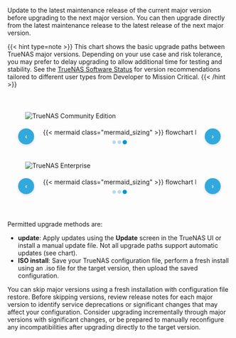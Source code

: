 &NewLine;

<style>
/* Custom CSS to override Mermaid background color */
#scale-upgrade-paths .mermaid {
    background-color: inherit;
}

/* Logo visibility for light/dark modes */
/* Default light mode */
.dark-mode-logo { display: none !important; }
.light-mode-logo { display: block !important; }

/* Manual dark mode selection */
:root[color-theme="dark"] .light-mode-logo { display: none !important; }
:root[color-theme="dark"] .dark-mode-logo { display: block !important; }

/* Manual light mode selection */
:root[color-theme="light"] .dark-mode-logo { display: none !important; }
:root[color-theme="light"] .light-mode-logo { display: block !important; }

/* System preference fallback */
@media (prefers-color-scheme: dark) {
    :root:not([color-theme]) .light-mode-logo { display: none !important; }
    :root:not([color-theme]) .dark-mode-logo { display: block !important; }
}

@media (prefers-color-scheme: light) {
    :root:not([color-theme]) .dark-mode-logo { display: none !important; }
    :root:not([color-theme]) .light-mode-logo { display: block !important; }
}

/* Enhanced scroll container with navigation controls */
.scroll-wrapper {
    position: relative;
    width: calc(100% - 80px); /* Leave space for arrows (40px each side) */
    margin: 0 40px; /* Center the container with arrow space */
}

.scroll-container {
    overflow-x: auto;
    white-space: nowrap;
    width: 100%;
    cursor: grab;
    user-select: none;
    position: relative;
    scroll-behavior: smooth;
}

.scroll-container:active {
    cursor: grabbing;
}

.scroll-container:hover {
    background: rgba(0, 149, 213, 0.02);
    border-radius: 8px;
    transition: background-color 0.2s ease;
}

/* Hide scrollbars completely for clean dot-only navigation */
.scroll-container::-webkit-scrollbar {
  display: none;
}

.scroll-container {
  -ms-overflow-style: none;  /* Internet Explorer 10+ */
  scrollbar-width: none;  /* Firefox */
}

/* Navigation arrows - always visible for discoverability */
.scroll-nav {
    position: absolute;
    top: 50%;
    transform: translateY(-50%);
    background: rgba(0, 149, 213, 0.8);
    color: white;
    border: none;
    width: 36px;
    height: 36px;
    border-radius: 50%;
    cursor: pointer;
    z-index: 20;
    opacity: 1; /* Always visible */
    transition: all 0.2s ease;
    display: flex;
    align-items: center;
    justify-content: center;
    font-size: 14px;
    font-weight: bold;
    box-shadow: 0 2px 6px rgba(0, 0, 0, 0.15);
}

.scroll-nav:hover {
    background: rgba(0, 149, 213, 1);
    transform: translateY(-50%) scale(1.1);
    box-shadow: 0 4px 12px rgba(0, 0, 0, 0.25);
}

.scroll-nav:active {
    transform: translateY(-50%) scale(0.95);
}

.scroll-nav-left {
    left: -3.5rem; /* Closer to the edge, further from container */
}

.scroll-nav-right {
    right: -3.5rem; /* Closer to the edge, further from container */
}

/* Hide arrows when at scroll boundaries */
.scroll-nav.hidden {
    opacity: 0 !important;
    pointer-events: none;
}

/* Edge fade gradients - positioned relative to the scroll wrapper */
.scroll-wrapper::before,
.scroll-wrapper::after {
    content: '';
    position: absolute;
    top: 0;
    bottom: 0;
    width: 40px;
    pointer-events: none;
    z-index: 5;
    transition: opacity 0.3s ease;
}

.scroll-wrapper::before {
    left: 0;
    background: linear-gradient(to right, var(--card-background) 0%, transparent 100%);
}

.scroll-wrapper::after {
    right: 0;
    background: linear-gradient(to left, var(--card-background) 0%, transparent 100%);
}

/* Hide gradients at scroll boundaries */
.scroll-wrapper.at-start::before {
    opacity: 0;
}

.scroll-wrapper.at-end::after {
    opacity: 0;
}

/* Scroll position indicator */
.scroll-indicator {
    display: flex;
    justify-content: center;
    align-items: center;
    margin-top: 10px;
    gap: 4px;
}

.scroll-dot {
    width: 8px;
    height: 8px;
    border-radius: 50%;
    background: rgba(0, 149, 213, 0.3);
    transition: all 0.3s ease;
    cursor: pointer;
}

.scroll-dot.active {
    background: #0095d5;
    transform: scale(1.2);
}

.scroll-dot:hover {
    background: #0071a2;
    transform: scale(1.1);
}

.chart-wrapper {
    display: inline-block;
    width: 1400px; /* Force fixed width instead of min-width */
}

/* Make sure the SVG fills the wrapper */
.chart-wrapper svg {
    width: 100% !important;
    max-width: none !important;
    min-width: 1400px;
}
</style>

Update to the latest maintenance release of the current major version before upgrading to the next major version.
You can then upgrade directly from the latest maintenance release to the latest release of the next major version.

{{< hint type=note >}}
This chart shows the basic upgrade paths between TrueNAS major versions.
Depending on your use case and risk tolerance, you may prefer to delay upgrading to allow additional time for testing and stability.
See the <a href="https://www.truenas.com/docs/softwarestatus/#which-truenas-version-is-recommended" target="_blank">TrueNAS Software Status</a> for version recommendations tailored to different user types from Developer to Mission Critical.
{{< /hint >}}

<div class="section-box" id="scale-upgrade-paths" style="padding: 0 40px 40px 40px; margin-bottom: 20px;">
    <div class="upgrade-paths-container">
      <img src="/images/truenas-community-edition-logo-blue.png" class="light-mode-logo" style="box-shadow: none; max-width: 225px; padding-bottom: 20px; padding-top: 40px;" title="TrueNAS Community Edition" alt="TrueNAS Community Edition">
      <img src="/images/truenas-community-edition-logo-white.png" class="dark-mode-logo" style="box-shadow: none; max-width: 225px; padding-bottom: 20px; padding-top: 40px; display: none;" title="TrueNAS Community Edition" alt="TrueNAS Community Edition">
      <div class="scroll-wrapper">
        <button class="scroll-nav scroll-nav-left" aria-label="Scroll left" title="Scroll left">‹</button>
        <button class="scroll-nav scroll-nav-right" aria-label="Scroll right" title="Scroll right">›</button>
        <div class="scroll-container" id="scrollContainer1">
          <div class="chart-wrapper">
            {{< mermaid class="mermaid_sizing" >}}
            flowchart LR
              A["11.3-U5"] -->|update| B["12.0-U8.1"]
              B -->|"update / ISO install"| C["13.0-U6.8 / 13.3-U2"]
              C -->|update| G
              C -->|ISO install| I
              D["22.02.4 (Angelfish)"] -->|update| E
              E["22.12.4.2 (Bluefin)"] -->|update| F
              F["23.10.2 (Cobia)"] -->|update| G
              G["24.04.2.5 (Dragonfish)"] -->|update| H
              H["24.10.2.4 (Electric Eel)"] -->|update| I
              I["25.04.2.5 (Fangtooth)"] -->|"update"| J
            J["25.10.0 (Goldeye)"]
            {{< /mermaid >}}
          </div>
        </div>
        <div class="scroll-indicator" id="scrollIndicator1">
          <div class="scroll-dot" data-section="0" title="Beginning"></div>
          <div class="scroll-dot" data-section="1" title="Middle"></div>
          <div class="scroll-dot active" data-section="2" title="Latest versions"></div>
        </div>
      </div>
    </div>
    <div class="upgrade-paths-container">
      <img src="/images/truenas-enterprise-logo-logo-blue.png" class="light-mode-logo" style="box-shadow: none; max-width: 225px; padding-bottom: 20px; padding-top: 40px;" title="TrueNAS Enterprise" alt="TrueNAS Enterprise">
      <img src="/images/truenas-enterprise-logo-logo-white-rgb-900px-w-72ppi.png" class="dark-mode-logo" style="box-shadow: none; max-width: 225px; padding-bottom: 20px; padding-top: 40px; display: none;" title="TrueNAS Enterprise" alt="TrueNAS Enterprise">
      <div class="scroll-wrapper">
        <button class="scroll-nav scroll-nav-left" aria-label="Scroll left" title="Scroll left">‹</button>
        <button class="scroll-nav scroll-nav-right" aria-label="Scroll right" title="Scroll right">›</button>
        <div class="scroll-container" id="scrollContainer2">
          <div class="chart-wrapper">
            {{< mermaid class="mermaid_sizing" >}}
            flowchart LR
              A["11.3-U5"] -->|update| B
              B["12.0-U8.1"] -->|update| C
              C["13.0-U6.8"] -->|ISO install| G
              C -->|update| E
              D["23.10.2 (Cobia)"] -->|update| E
              E["24.04.2.5 (Dragonfish)"]  -->|update| F
              F["24.10.2.4 (Electric Eel)"] -->|update| G
              G["25.04.2.5 (Fangtooth)"] -->|"(anticipated)"| H
            H["25.10 (Goldeye)"]
            {{< /mermaid >}}
          </div>
        </div>
        <div class="scroll-indicator" id="scrollIndicator2">
          <div class="scroll-dot" data-section="0" title="Beginning"></div>
          <div class="scroll-dot" data-section="1" title="Middle"></div>
          <div class="scroll-dot active" data-section="2" title="Latest versions"></div>
        </div>
      </div>
    </div>
</div>

<script>
  // Enhanced scroll functionality - wait for Mermaid to properly render
  document.addEventListener("DOMContentLoaded", function() {
    
    let checkAttempts = 0;
    
    function waitForMermaidAndInitialize() {
      if (checkAttempts >= 15) { // 3 seconds total timeout
        initializeScrollControls();
        return;
      }
      
      // Check if the upgrade-paths tab is currently active
      const upgradePathsTab = document.getElementById('pane-upgrade-paths');
      if (!upgradePathsTab || !upgradePathsTab.classList.contains('active')) {
        // Tab is not active, wait longer
        checkAttempts++;
        setTimeout(waitForMermaidAndInitialize, 300);
        return;
      }
      
      // Find the VISIBLE containers (there might be duplicates)
      const allContainers1 = document.querySelectorAll('[id="scrollContainer1"]');
      const allContainers2 = document.querySelectorAll('[id="scrollContainer2"]');
      
      const container1 = Array.from(allContainers1).find(el => el.offsetParent !== null);
      const container2 = Array.from(allContainers2).find(el => el.offsetParent !== null);
      
      if (container1 && container1.scrollWidth > 0 && 
          container2 && container2.scrollWidth > 0) {
        initializeScrollControls();
      } else {
        checkAttempts++;
        setTimeout(waitForMermaidAndInitialize, 200);
      }
    }
    
    function initializeWhenReady() {
      // Start checking immediately
      waitForMermaidAndInitialize();
    }
    
    // Start initialization
    initializeWhenReady();
    
    // Handle URL hash changes (like when clicking jump buttons or loading with anchor)
    window.addEventListener('hashchange', function() {
      // Small delay to allow tab to become active
      setTimeout(() => {
        checkAttempts = 0;
        waitForMermaidAndInitialize();
      }, 300);
    });
    
    // CRITICAL: Listen for when the upgrade-paths tab specifically becomes active
    const observer = new MutationObserver(function(mutations) {
      mutations.forEach(function(mutation) {
        if (mutation.type === 'attributes' && mutation.attributeName === 'class') {
          const target = mutation.target;
          if (target.id === 'pane-upgrade-paths' && target.classList.contains('active')) {
            // Tab just became active, start initialization
            setTimeout(() => {
              checkAttempts = 0;
              waitForMermaidAndInitialize();
            }, 500); // Extra time for Mermaid to render
          }
        }
      });
    });
    
    // Start observing the upgrade-paths tab pane for class changes
    const upgradePathsPane = document.getElementById('pane-upgrade-paths');
    if (upgradePathsPane) {
      observer.observe(upgradePathsPane, { attributes: true, attributeFilter: ['class'] });
    }
    
    // Also check after a longer delay on initial load to catch tab activation from URL anchor
    setTimeout(() => {
      const container1 = document.getElementById('scrollContainer1');
      const container2 = document.getElementById('scrollContainer2');
      if ((!container1 || container1.scrollWidth === 0) || (!container2 || container2.scrollWidth === 0)) {
        checkAttempts = 0;
        waitForMermaidAndInitialize();
      }
    }, 1000);
    
    // Global function for manual testing
    window.reinitializeScrollControls = function() {
      initializeScrollControls();
    };
    
    // Also listen for tab changes and reinitialize when this tab becomes visible
    function handleTabVisibility() {
      const upgradePathsSection = document.getElementById('scale-upgrade-paths');
      if (upgradePathsSection && upgradePathsSection.offsetParent !== null) {
        // Reset check attempts and try again
        checkAttempts = 0;
        setTimeout(waitForMermaidAndInitialize, 100);
      }
    }
    
    // Listen for tab changes (multiple methods to catch different tab systems)
    document.addEventListener('click', function(e) {
      if (e.target.matches('a[href*="upgrade"], .nav-link, .tab-link, [role="tab"]')) {
        setTimeout(handleTabVisibility, 300);
      }
    });
    
    // Also try intersection observer for when the section becomes visible
    if (typeof IntersectionObserver !== 'undefined') {
      const observer = new IntersectionObserver(function(entries) {
        entries.forEach(entry => {
          if (entry.isIntersecting && entry.intersectionRatio > 0.1) {
            setTimeout(() => {
              const container1 = document.getElementById('scrollContainer1');
              if (container1 && container1.scrollWidth === 0) {
                checkAttempts = 0;
                waitForMermaidAndInitialize();
              }
            }, 200);
          }
        });
      }, { threshold: 0.1 });
      
      const upgradePathsSection = document.getElementById('scale-upgrade-paths');
      if (upgradePathsSection) {
        observer.observe(upgradePathsSection);
      }
    }
    
    // Manual trigger for testing - click anywhere on the upgrade paths section
    document.addEventListener('click', function(e) {
      const upgradePathsSection = document.getElementById('scale-upgrade-paths');
      if (upgradePathsSection && upgradePathsSection.contains(e.target)) {
        const container1 = document.getElementById('scrollContainer1');
        if (container1 && container1.scrollWidth === 0) {
          checkAttempts = 0;
          setTimeout(waitForMermaidAndInitialize, 100);
        }
      }
    });
    
    function initializeScrollControls() {
      // Prevent multiple simultaneous initializations
      if (initializeScrollControls.isInitializing) {
        return;
      }
      initializeScrollControls.isInitializing = true;
      const containerIds = ['scrollContainer1', 'scrollContainer2'];
      
      containerIds.forEach((containerId) => {
        // Find the VISIBLE container with this ID (there might be duplicates)
        const allContainers = document.querySelectorAll(`[id="${containerId}"]`);
        
        // More robust visibility detection
        const container = Array.from(allContainers).find(el => {
          const rect = el.getBoundingClientRect();
          const computedStyle = window.getComputedStyle(el);
          return el.offsetParent !== null && 
                 rect.width > 0 && 
                 rect.height > 0 && 
                 computedStyle.display !== 'none' &&
                 computedStyle.visibility !== 'hidden';
        });
        
        if (!container) {
          return;
        }
        
        const wrapper = container.closest('.scroll-wrapper');
        const leftBtn = wrapper ? wrapper.querySelector('.scroll-nav-left') : null;
        const rightBtn = wrapper ? wrapper.querySelector('.scroll-nav-right') : null;
        const indicatorId = containerId.replace('Container', 'Indicator');
        // Find the VISIBLE indicator that corresponds to this container
        const allIndicators = document.querySelectorAll(`[id="${indicatorId}"]`);
        const indicator = Array.from(allIndicators).find(el => {
          const rect = el.getBoundingClientRect();
          const computedStyle = window.getComputedStyle(el);
          return el.offsetParent !== null && 
                 rect.width > 0 && 
                 rect.height > 0 && 
                 computedStyle.display !== 'none' &&
                 computedStyle.visibility !== 'hidden';
        });
        const dots = indicator ? indicator.querySelectorAll('.scroll-dot') : [];
        

        // Set initial scroll position to rightmost
        if (container.scrollWidth > container.clientWidth) {
          container.scrollLeft = container.scrollWidth - container.clientWidth;
        }
        
        // Update scroll state function
        function updateScrollState() {
          const { scrollLeft, scrollWidth, clientWidth } = container;
          const maxScroll = scrollWidth - clientWidth;
          const scrollPercentage = maxScroll > 0 ? scrollLeft / maxScroll : 0;
          
          // Update wrapper classes for gradients with larger threshold for smaller screens
          if (wrapper) {
            // Use larger threshold (10px) to handle sub-pixel rendering and smaller screens
            const threshold = 10;
            const isAtStart = scrollLeft <= threshold;
            const isAtEnd = scrollLeft >= maxScroll - threshold;
            
            wrapper.classList.toggle('at-start', isAtStart);
            wrapper.classList.toggle('at-end', isAtEnd);
          }
          
          // Update scroll indicators with partial states (multiple dots can be active)
          if (dots.length > 0) {
            // scrollPercentage: 0 = leftmost, 1 = rightmost
            // Allow overlapping ranges for better UX feedback
            const dot0Active = scrollPercentage <= 0.4;  // Beginning: 0-40%
            const dot1Active = scrollPercentage >= 0.2 && scrollPercentage <= 0.8;  // Middle: 20-80%  
            const dot2Active = scrollPercentage >= 0.6;  // Latest: 60-100%
            
            dots[0].classList.toggle('active', dot0Active);
            dots[1].classList.toggle('active', dot1Active);  
            dots[2].classList.toggle('active', dot2Active);
          }
        }

        // Arrow button event handlers
        if (leftBtn) {
          leftBtn.addEventListener('click', function(e) {
            e.preventDefault();
            e.stopPropagation();
            const scrollAmount = container.clientWidth * 0.7;
            container.scrollBy({
              left: -scrollAmount,
              behavior: 'smooth'
            });
            setTimeout(updateScrollState, 100);
          });
        }

        if (rightBtn) {
          rightBtn.addEventListener('click', function(e) {
            e.preventDefault();
            e.stopPropagation();
            const scrollAmount = container.clientWidth * 0.7;
            container.scrollBy({
              left: scrollAmount,
              behavior: 'smooth'
            });
            setTimeout(updateScrollState, 100);
          });
        }

        // Dot click handlers
        dots.forEach((dot, index) => {
          dot.addEventListener('click', function(e) {
            e.preventDefault();
            e.stopPropagation();
            const maxScroll = container.scrollWidth - container.clientWidth;
            const targetScroll = (maxScroll / (dots.length - 1)) * index;
            container.scrollTo({
              left: targetScroll,
              behavior: 'smooth'
            });
            setTimeout(updateScrollState, 100);
          });
        });

        // Scroll event listener - more aggressive updates
        container.addEventListener('scroll', updateScrollState);
        
        // Also listen for any programmatic scroll changes
        const observer = new MutationObserver(() => updateScrollState());
        observer.observe(container, { attributes: true, attributeFilter: ['scrollLeft'] });
        
        // Set up drag scrolling
        setupDragScroll(container);
        
        // Initial state update
        setTimeout(updateScrollState, 100);
      });
      
      // Reset initialization flag
      initializeScrollControls.isInitializing = false;
    }

    // Drag scroll functionality
    function setupDragScroll(container) {
      let isDown = false;
      let startX;
      let scrollLeft;

      container.addEventListener('mousedown', (e) => {
        isDown = true;
        container.style.cursor = 'grabbing';
        startX = e.pageX - container.offsetLeft;
        scrollLeft = container.scrollLeft;
      });

      container.addEventListener('mouseleave', () => {
        isDown = false;
        container.style.cursor = 'grab';
      });

      container.addEventListener('mouseup', () => {
        isDown = false;
        container.style.cursor = 'grab';
      });

      container.addEventListener('mousemove', (e) => {
        if (!isDown) return;
        e.preventDefault();
        const x = e.pageX - container.offsetLeft;
        const walk = (x - startX) * 2;
        container.scrollLeft = scrollLeft - walk;
      });
    }
  });
</script>

Permitted upgrade methods are:

* **update**: Apply updates using the **Update** screen in the TrueNAS UI or install a manual update file.
  Not all upgrade paths support automatic updates (see chart).
* **ISO install**: Save your TrueNAS configuration file, perform a fresh install using an .iso file for the target version, then upload the saved configuration.

You can skip major versions using a fresh installation with configuration file restore.
Before skipping versions, review release notes for each major version to identify service deprecations or significant changes that may affect your configuration.
Consider upgrading incrementally through major versions with significant changes, or be prepared to manually reconfigure any incompatibilities after upgrading directly to the target version.
